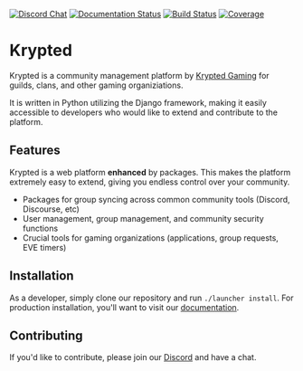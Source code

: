 [![Discord Chat](https://img.shields.io/discord/538495351737548800.svg)](https://discord.gg/YAmSMPx) [![Documentation Status](https://readthedocs.org/projects/kryptedauth/badge/?version=latest)](https://kryptedauth.readthedocs.io/en/latest/?) [![Build Status](https://travis-ci.org/KryptedGaming/krypted.svg?branch=development)](https://travis-ci.org/KryptedGaming/krypted) [![Coverage](https://coveralls.io/repos/github/KryptedGaming/krypted/badge.svg?branch=development)](https://coveralls.io/github/KryptedGaming/krypted?branch=development)

# Krypted 
Krypted is a community management platform by [Krypted Gaming](https://kryptedgaming.com/) for guilds, clans, and other gaming organiziations. 

It is written in Python utilizing the Django framework, making it easily accessible to developers who would like to extend and contribute to the platform. 

## Features
Krypted is a web platform **enhanced** by packages. This makes the platform extremely easy to extend, giving you endless control over your community. 

  * Packages for group syncing across common community tools (Discord, Discourse, etc)
  * User management, group management, and community security functions 
  * Crucial tools for gaming organizations (applications, group requests, EVE timers)

## Installation
As a developer, simply clone our repository and run `./launcher install`. For production installation, you'll want to visit our [documentation](https://readthedocs.org/projects/kryptedauth/badge/?version=latest). 

## Contributing 
If you'd like to contribute, please join our [Discord](https://discord.gg/YAmSMPx) and have a chat. 